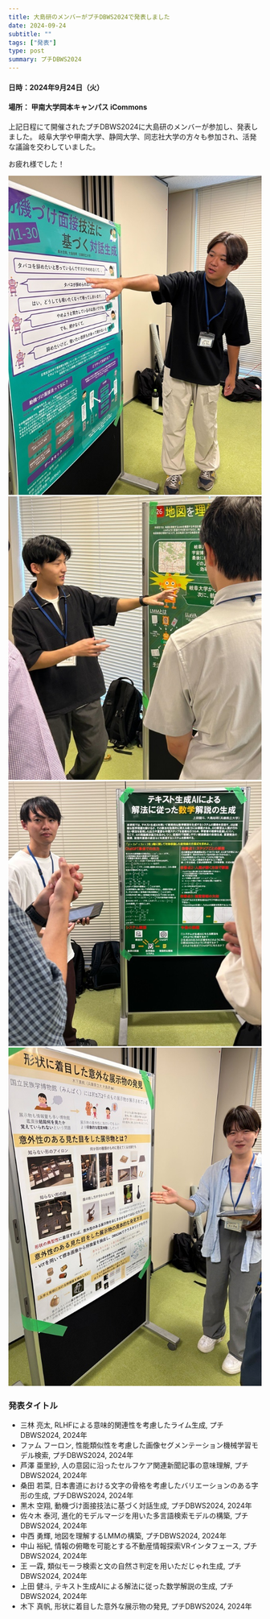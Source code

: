 ```yaml
---
title: 大島研のメンバーがプチDBWS2024で発表しました
date: 2024-09-24
subtitle: ""
tags: ["発表"]
type: post
summary: プチDBWS2024
---
```


#### 日時：2024年9月24日（火）
#### 場所： 甲南大学岡本キャンパス iCommons

上記日程にて開催されたプチDBWS2024に大島研のメンバーが参加し、発表しました。
岐阜大学や甲南大学、静岡大学、同志社大学の方々も参加され、活発な議論を交わしていました。

お疲れ様でした！

![](Kuroki_poster.jpg)
![](Nakanishi_poster.jpg)
![](Ueda_poster.jpg)
![](Kinoshita_poster.jpg)

### 発表タイトル
- 三林 亮太, RLHFによる意味的関連性を考慮したライム生成, プチDBWS2024, 2024年
- ファム フーロン, 性能類似性を考慮した画像セグメンテーション機械学習モデル検索, プチDBWS2024, 2024年
- 芦澤 亜里紗, 人の意図に沿ったセルフケア関連新聞記事の意味理解, プチDBWS2024, 2024年
- 桑田 若菜, 日本書道における文字の骨格を考慮したバリエーションのある字形の生成, プチDBWS2024, 2024年
- 黒木 空翔, 動機づけ面接技法に基づく対話生成, プチDBWS2024, 2024年
- 佐々木 泰河, 進化的モデルマージを用いた多言語検索モデルの構築, プチDBWS2024, 2024年
- 中西 勇輝, 地図を理解するLMMの構築, プチDBWS2024, 2024年
- 中山 裕紀, 情報の俯瞰を可能とする不動産情報探索VRインタフェース, プチDBWS2024, 2024年
- 王 一霖, 類似モーラ検索と文の自然さ判定を用いただじゃれ生成, プチDBWS2024, 2024年
- 上田 健斗, テキスト生成AIによる解法に従った数学解説の生成, プチDBWS2024, 2024年
- 木下 真帆, 形状に着目した意外な展示物の発見, プチDBWS2024, 2024年

